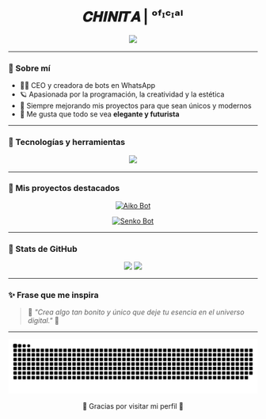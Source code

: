 <h1 align="center">𝑪𝑯𝑰𝑵𝑰𝑻𝑨 | ᵒᶠᶦᶜᶦᵃˡ</h1>

<p align="center">
  <img src="https://files.catbox.moe/i2o4y3.jpg" width="250px">
</p>

---

### 🌌 Sobre mí  
- 👩‍💻 CEO y creadora de bots en WhatsApp  
- 🪐 Apasionada por la programación, la creatividad y la estética  
- 🌸 Siempre mejorando mis proyectos para que sean únicos y modernos  
- 🎨 Me gusta que todo se vea **elegante y futurista**  

---

### 🚀 Tecnologías y herramientas  
<p align="center">
  <img src="https://skillicons.dev/icons?i=js,nodejs,github,vscode,html,css,python,git" />
</p>

---

### 🌟 Mis proyectos destacados

<p align="center">
  <a href="https://github.com/ittschinitaaa/Aiko-Bot">
    <img src="https://files.catbox.moe/bzpcgp.jpg" width="150" alt="Aiko Bot"/>
  </a>
</p>

<p align="center">
  <a href="https://github.com/ittschinitaaa/Senko-Bot">
    <img src="https://files.catbox.moe/swwwag.jpg" width="150" alt="Senko Bot"/>
  </a>
</p>

---

### 💫 Stats de GitHub  
<p align="center">
  <img src="https://github-readme-stats.vercel.app/api?username=ittschinitaaa&show_icons=true&theme=tokyonight&hide_border=true" height="180px"/>
  <img src="https://github-readme-streak-stats.herokuapp.com?user=ittschinitaaa&theme=tokyonight&hide_border=true" height="180px"/>
</p>

---

### ✨ Frase que me inspira  
> 🌌 *"Crea algo tan bonito y único que deje tu esencia en el universo digital."* 🌸  

---

<p align="center">
  <img src="https://raw.githubusercontent.com/Platane/snk/output/github-contribution-grid-snake.svg" />
</p>

<p align="center">  
  🌸 Gracias por visitar mi perfil 🌸  
</p>
